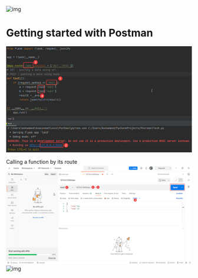 ![img](https://www.zeljkovic.sh/wp-content/uploads/2022/02/1_QOx_tPV5wJnhTzAGhfIiLA.png)
# Getting started with Postman

![img](https://github.com/Metallurgist/Getting-started-with-Postman/blob/master/Pics/LrzChjWonW.png)

Calling a function by its route
![img](https://github.com/Metallurgist/Getting-started-with-Postman/blob/master/Pics/J1SKTyHMED.png)
![img](https://assets-global.website-files.com/61c0a8113e6c0d76daedae5e/61c0a8113e6c0d49e8edd6bc_Banner-min.jpg)

